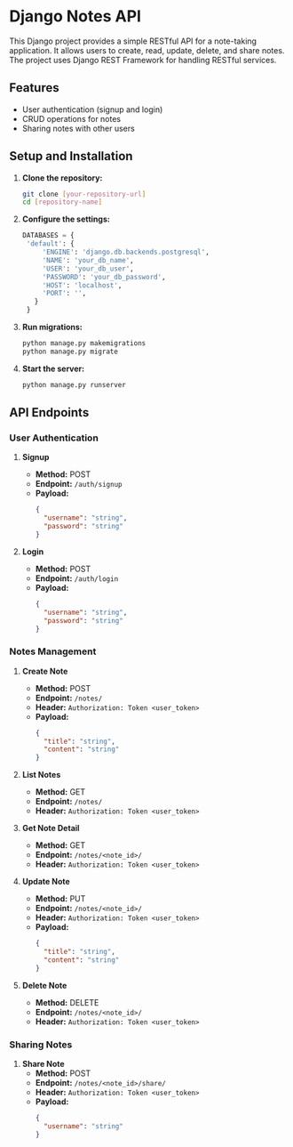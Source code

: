 # Django Notes API

This Django project provides a simple RESTful API for a note-taking application. It allows users to create, read, update, delete, and share notes. The project uses Django REST Framework for handling RESTful services.

## Features

- User authentication (signup and login)
- CRUD operations for notes
- Sharing notes with other users

## Setup and Installation

1. **Clone the repository:**
   ```bash
   git clone [your-repository-url]
   cd [repository-name]

2. **Configure the settings:**
   ```settings.py
   DATABASES = {
    'default': {
        'ENGINE': 'django.db.backends.postgresql',
        'NAME': 'your_db_name',
        'USER': 'your_db_user',
        'PASSWORD': 'your_db_password',
        'HOST': 'localhost',
        'PORT': '',
      }
    }

3. **Run migrations:**
   ```bash
   python manage.py makemigrations
   python manage.py migrate

4. **Start the server:**
   ```bash
   python manage.py runserver

## API Endpoints

### User Authentication

1. **Signup**
   - **Method:** POST
   - **Endpoint:** `/auth/signup`
   - **Payload:** 
     ```json
     {
       "username": "string",
       "password": "string"
     }
     ```

2. **Login**
   - **Method:** POST
   - **Endpoint:** `/auth/login`
   - **Payload:** 
     ```json
     {
       "username": "string",
       "password": "string"
     }
     ```

### Notes Management

1. **Create Note**
   - **Method:** POST
   - **Endpoint:** `/notes/`
   - **Header:** `Authorization: Token <user_token>`
   - **Payload:** 
     ```json
     {
       "title": "string",
       "content": "string"
     }
     ```

2. **List Notes**
   - **Method:** GET
   - **Endpoint:** `/notes/`
   - **Header:** `Authorization: Token <user_token>`

3. **Get Note Detail**
   - **Method:** GET
   - **Endpoint:** `/notes/<note_id>/`
   - **Header:** `Authorization: Token <user_token>`

4. **Update Note**
   - **Method:** PUT
   - **Endpoint:** `/notes/<note_id>/`
   - **Header:** `Authorization: Token <user_token>`
   - **Payload:** 
     ```json
     {
       "title": "string",
       "content": "string"
     }
     ```

5. **Delete Note**
   - **Method:** DELETE
   - **Endpoint:** `/notes/<note_id>/`
   - **Header:** `Authorization: Token <user_token>`

### Sharing Notes

1. **Share Note**
   - **Method:** POST
   - **Endpoint:** `/notes/<note_id>/share/`
   - **Header:** `Authorization: Token <user_token>`
   - **Payload:** 
     ```json
     {
       "username": "string"
     }
     ```

